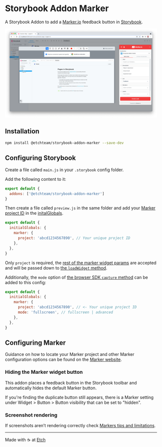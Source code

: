 # Storybook Addon Marker

A Storybook Addon to add a [Marker.io](https://marker.io/) feedback button in [Storybook](https://storybook.js.org).

![React Storybook Screenshot](https://raw.githubusercontent.com/etchteam/storybook-addon-marker/master/screenshot.png)

## Installation

```sh
npm install @etchteam/storybook-addon-marker --save-dev
```

## Configuring Storybook

Create a file called `main.js` in your `.storybook` config folder.

Add the following content to it:

```js
export default {
  addons: ['@etchteam/storybook-addon-marker']
}
```

Then create a file called `preview.js` in the same folder and add your [Marker project ID](https://marker.io/blog/integrate-web-app-browser-sdk) in the [initalGlobals](https://storybook.js.org/docs/essentials/toolbars-and-globals).

```js
export default {
  initialGlobals: {
    marker: {
      project: 'abcd1234567890', // Your unique project ID
    },
  },
}
```

Only `project` is required, the [rest of the marker widget params](https://github.com/marker-io/browser-sdk/blob/b5b3b9b19c7525be7dfa3f92b745f74f8e305303/src/index.ts#L7) are accepted and will be passed down to [the `loadWidget` method](https://github.com/marker-io/browser-sdk?tab=readme-ov-file#method-1-passing-custom-metadata-while-loading-your-widget).

Additionally, the `mode` option of [the browser SDK `capture` method](https://github.com/marker-io/browser-sdk?tab=readme-ov-file#widgetcapturemode) can be added to this config:

```js
export default {
  initialGlobals: {
    marker: {
      project: 'abcd1234567890', // <- Your unique project ID
      mode: 'fullscreen', // fullscreen | advanced
    },
  },
}
```

## Configuring Marker

Guidance on how to locate your Marker project and other Marker configuration options can be found on the [Marker website](https://help.marker.io/en/collections/3646812-configuration).

### Hiding the Marker widget button

This addon places a feedback button in the Storybook toolbar and automatically hides the default Marker button.

If you're finding the duplicate button still appears, there is a Marker setting under Widget > Button > Button visibility that can be set to "hidden".

### Screenshot rendering

If screenshots aren’t rendering correctly check [Markers tips and limitations](https://help.marker.io/en/articles/6282853-widget-screenshot-tips-limitations#h_96fa6c657e).

---

Made with ☕ at [Etch](https://etch.co)
